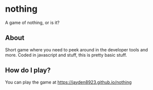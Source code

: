 # nothing
A game of nothing, or is it?

## About
Short game where you need to peek around in the developer tools and more.
Coded in javascript and stuff, this is pretty basic stuff.

## How do I play?
You can play the game at https://jayden8923.github.io/nothing
